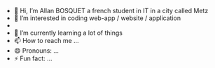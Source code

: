 - 👋 Hi, I’m Allan BOSQUET a french student in IT in a city called Metz
- 👀 I’m interested in coding web-app / website / application
- 
- 🌱 I’m currently learning a lot of things
- 📫 How to reach me ...
- 😄 Pronouns: ...
- ⚡ Fun fact: ...

<!---
Bos-Allan/Bos-Allan is a ✨ special ✨ repository because its `README.md` (this file) appears on your GitHub profile.
You can click the Preview link to take a look at your changes.
--->
